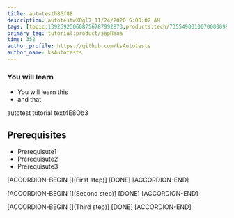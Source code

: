 ```yaml
---
title: autotesth86f88
description: autotestwX8gl7_11/24/2020 5:00:02 AM
tags: [topic:139269250608756787992873,products:tech/73554900100700000996,tutorial:experience/advanced]
primary_tag: tutorial:product/sapHana
time: 352
author_profile: https://github.com/ksAutotests
author_name: ksAutotests
---
```

### You will learn
- You will learn this
- and that

autotest tutorial text4E8Ob3

## Prerequisites
- Prerequisute1
- Prerequisute2
- Prerequisute3

[ACCORDION-BEGIN [](First step)]
[DONE]
[ACCORDION-END]

[ACCORDION-BEGIN [](Second step)]
[DONE]
[ACCORDION-END]

[ACCORDION-BEGIN [](Third step)]
[DONE]
[ACCORDION-END]

